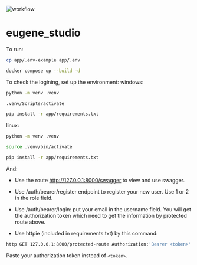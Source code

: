 ![workflow](https://github.com/EugeneDenkevich/eugene_studio/actions/workflows/push_master.yaml/badge.svg)
# eugene_studio

To run:
```bash
cp app/.env-example app/.env
```
```bash
docker compose up --build -d
```

To check the logining, set up the environment:
windows:
```bash
python -m venv .venv
```
```bash
.venv/Scripts/activate
```
```bash
pip install -r app/requirements.txt
```
linux:
```bash
python -m venv .venv
```
```bash
source .venv/bin/activate
```
```bash
pip install -r app/requirements.txt
```

And:
- Use the route http://127.0.0.1:8000/swagger to view and use swagger.

- Use /auth/bearer/register endpoint to register your new user. Use 1 or 2 in the role field.

- Use /auth/bearer/login: put your email in the username field. You will get the authorization token which need to get the information by protected route above.

- Use httpie (included in requirements.txt) by this command:
```bash
http GET 127.0.0.1:8000/protected-route Authorization:'Bearer <token>'
```
Paste your authorization token instead of `<token>`.
